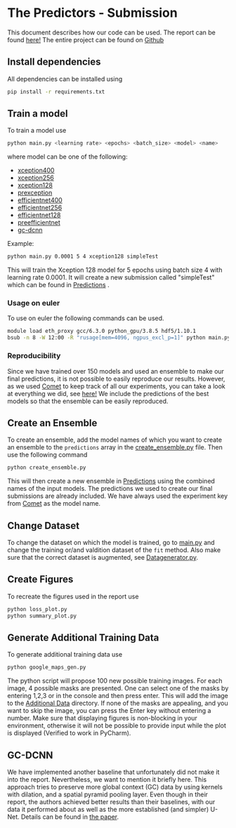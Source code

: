 # The Predictors - Submission

This document describes how our code can be used. The report can be found [here!](./report.pdf)
The entire project can be found on [Github](https://github.com/Walon1998/RoadsegmentSubmission)

## Install dependencies

All dependencies can be installed using

```bash
pip install -r requirements.txt
```

## Train a model

To train a model use

```bash
python main.py <learning rate> <epochs> <batch_size> <model> <name>
```

where model can be one of the following:

* [xception400](./xception400.py)
* [xception256](./xception256.py)
* [xception128](./xception128.py)
* [prexception](./prexception.py)
* [efficientnet400](./EfficientNet400.py)
* [efficientnet256](./EfficientNet256.py)
* [efficientnet128](./EfficientNet128.py)
* [preefficientnet](./preEfficientNet.py)
* [gc-dcnn](./gc_dcnn.py)

Example:

```bash
python main.py 0.0001 5 4 xception128 simpleTest
```

This will train the Xception 128 model for 5 epochs using batch size 4 with learning rate 0.0001. It will create a new submission called "simpleTest" which can be found in [Predictions](./Predictions)
.

### Usage on euler

To use on euler the following commands can be used.

```bash
module load eth_proxy gcc/6.3.0 python_gpu/3.8.5 hdf5/1.10.1
bsub -n 8 -W 12:00 -R "rusage[mem=4096, ngpus_excl_p=1]" python main.py <learning rate> <epochs> <batch_size> <model> <name>
```

### Reproducibility

Since we have trained over 150 models and used an ensemble to make our final predictions, it is not possible to easily reproduce our results. However, as we used [Comet](https://www.comet.ml) to keep
track of all our experiments, you can take a look at everything we did, see [here!](https://www.comet.ml/walon1998/roadsegmentation?shareable=BsDLejxcShYvYE3OK6R1gTTMN)
We include the predictions of the best models so that the ensemble can be easily reproduced.

## Create an Ensemble

To create an ensemble, add the model names of which you want to create an ensemble to the `predictions` array in the [create_ensemble.py](./create_ensemble.py) file. Then use the following command

```bash
python create_ensemble.py
```

This will then create a new ensemble in [Predictions](./Predictions) using the combined names of the input models. The predictions we used to create our final submissions are already included.
We have always used the experiment key from [Comet](https://www.comet.ml/walon1998/roadsegmentation?shareable=BsDLejxcShYvYE3OK6R1gTTMN) as the model name.

## Change Dataset

To change the dataset on which the model is trained, go to [main.py](./main.py) and change the training or/and valdition dataset of the `fit` method. Also make sure that the correct dataset is
augmented, see [Datagenerator.py](./Datagenerator.py).

## Create Figures

To recreate the figures used in the report use

```bash
python loss_plot.py
python summary_plot.py
```

## Generate Additional Training Data

To generate additional training data use

```bash
python google_maps_gen.py
```

The python script will propose 100 new possible training images. For each image, 4 possible masks are presented. One can select one of the masks by entering 1,2,3 or in the console and then press
enter. This will add the image to the [Additional Data](./Data/Additional_Data/) directory. If none of the masks are appealing, and you want to skip the image, you can press the Enter key without
entering a number. Make sure that displaying figures is non-blocking in your environment, otherwise it will not be possible to provide input while the plot is displayed (Verified to work in PyCharm).

## GC-DCNN
We have implemented another baseline that unfortunately did not make it into the report. Nevertheless, we want to mention it briefly here.
This approach tries to preserve more global context (GC) data by using kernels with dilation, and a spatial pyramid pooling layer.
Even though in their report, the authors achieved better results than their baselines, with our data it performed about as well as the more established (and simpler) U-Net.
Details can be found in [the paper](https://doi.org/10.1016/j.ins.2020.05.062).










